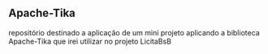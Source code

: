 ## Apache-Tika

repositório destinado a aplicação de um mini projeto aplicando a biblioteca Apache-Tika que irei utilizar no projeto LicitaBsB